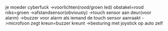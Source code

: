 je moeder
cyberfuck
  ->voorlichten(rood/groen led) obstakel=rood niks=groen
  ->afstandsensor(obviously)
  ->touch sensor aan deur(voor alarm)
  ->buzzer voor alarm als iemand de touch sensor aanraakt
  ->microfoon zegt kreun=buzzer kreunt
  ->besturing met joystick op auto zelf
